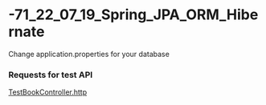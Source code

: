 # -71_22_07_19_Spring_JPA_ORM_Hibernate

Change application.properties for your database

### Requests for test API
[TestBookController.http](https://github.com/java-3-haifa/-71_22_07_19_Spring_JPA_ORM_Hibernate/blob/master/src/test/java/com/telran/jpaexample/TestBookController.http)
